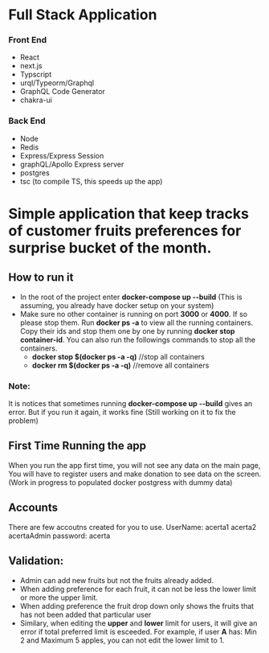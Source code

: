 # Full Stack Application

### Front End
- React
- next.js
- Typscript
- urql/Typeorm/Graphql
- GraphQL Code Generator
- chakra-ui
### Back End
- Node
- Redis
- Express/Express Session
- graphQL/Apollo Express server
- postgres
- tsc (to compile TS, this speeds up the app)

# Simple application that keep tracks of customer fruits preferences for surprise bucket of the month. 

## How to run it
- In the root of the project enter **docker-compose up --build** (This is assuming, you already have docker setup on your system)
- Make sure no other container is running on port **3000** or **4000**. If so please stop them. Run **docker ps -a** to view all the running containers. Copy their ids and stop them one by one by running **docker stop container-id**. You can also run the followings commands to stop all the containers.
  - **docker stop $(docker ps -a -q)** //stop all containers
  - **docker rm $(docker ps -a -q)** //remove all containers
### Note:
It is notices that sometimes running **docker-compose up --build** gives an error. But if you run it again, it works fine (Still working on it to fix the problem)

## First Time Running the app
When you run the app first time, you will not see any data on the main page, You will have to register users and make donation to see data on the screen. (Work in progress to populated docker postgress with dummy data)

## Accounts
There are few accoutns created for you to use. 
UserName: acerta1 acerta2 acertaAdmin
password: acerta

## Validation:
- Admin can add new fruits but not the fruits already added.
- When adding preference for each fruit, it can not be less the lower limit or more the upper limit.
- When adding preference the fruit drop down only shows the fruits that has not been added that particular user
- Similary, when editing the **upper** and **lower** limit for users, it will give an error if total preferred limit is esceeded. 
For example, if user **A** has:
Min 2  and Maximum 5 apples, you can not edit the lower limit to 1. 






